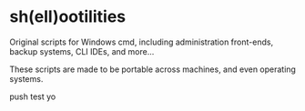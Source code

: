 # sh(ell)ootilities
Original scripts for Windows cmd, including administration front-ends, backup systems, CLI IDEs, and more...

These scripts are made to be portable across machines, and even operating systems.

push test yo
